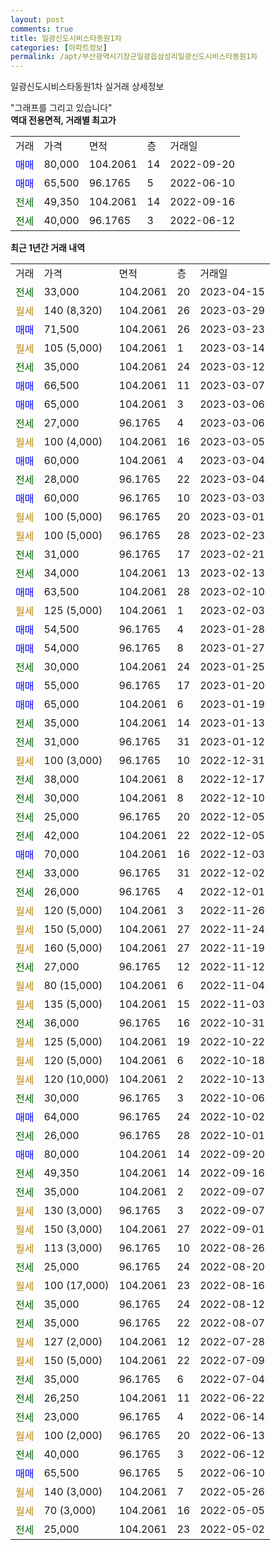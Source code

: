 ```yaml
---
layout: post
comments: true
title: 일광신도시비스타동원1차
categories: [아파트정보]
permalink: /apt/부산광역시기장군일광읍삼성리일광신도시비스타동원1차
---
```


일광신도시비스타동원1차 실거래 상세정보

<script type="text/javascript">
  google.charts.load('current', {'packages':['line', 'corechart']});
  google.charts.setOnLoadCallback(drawChart);

  function drawChart() {
    var data = new google.visualization.DataTable();
    data.addColumn('date', '거래일');
    data.addColumn('number', "매매");
    data.addColumn('number', "전세");
    data.addColumn('number', "전매");

    data.addRows([[new Date(Date.parse("2023-04-15")), null, 33000, null], [new Date(Date.parse("2023-03-29")), null, null, null], [new Date(Date.parse("2023-03-23")), 71500, null, null], [new Date(Date.parse("2023-03-14")), null, null, null], [new Date(Date.parse("2023-03-12")), null, 35000, null], [new Date(Date.parse("2023-03-07")), 66500, null, null], [new Date(Date.parse("2023-03-06")), 65000, null, null], [new Date(Date.parse("2023-03-06")), null, 27000, null], [new Date(Date.parse("2023-03-05")), null, null, null], [new Date(Date.parse("2023-03-04")), 60000, null, null], [new Date(Date.parse("2023-03-04")), null, 28000, null], [new Date(Date.parse("2023-03-03")), 60000, null, null], [new Date(Date.parse("2023-03-01")), null, null, null], [new Date(Date.parse("2023-02-23")), null, null, null], [new Date(Date.parse("2023-02-21")), null, 31000, null], [new Date(Date.parse("2023-02-13")), null, 34000, null], [new Date(Date.parse("2023-02-10")), 63500, null, null], [new Date(Date.parse("2023-02-03")), null, null, null], [new Date(Date.parse("2023-01-28")), 54500, null, null], [new Date(Date.parse("2023-01-27")), 54000, null, null], [new Date(Date.parse("2023-01-25")), null, 30000, null], [new Date(Date.parse("2023-01-20")), 55000, null, null], [new Date(Date.parse("2023-01-19")), 65000, null, null], [new Date(Date.parse("2023-01-13")), null, 35000, null], [new Date(Date.parse("2023-01-12")), null, 31000, null], [new Date(Date.parse("2022-12-31")), null, null, null], [new Date(Date.parse("2022-12-17")), null, 38000, null], [new Date(Date.parse("2022-12-10")), null, 30000, null], [new Date(Date.parse("2022-12-05")), null, 25000, null], [new Date(Date.parse("2022-12-05")), null, 42000, null], [new Date(Date.parse("2022-12-03")), 70000, null, null], [new Date(Date.parse("2022-12-02")), null, 33000, null], [new Date(Date.parse("2022-12-01")), null, 26000, null], [new Date(Date.parse("2022-11-26")), null, null, null], [new Date(Date.parse("2022-11-24")), null, null, null], [new Date(Date.parse("2022-11-19")), null, null, null], [new Date(Date.parse("2022-11-12")), null, 27000, null], [new Date(Date.parse("2022-11-04")), null, null, null], [new Date(Date.parse("2022-11-03")), null, null, null], [new Date(Date.parse("2022-10-31")), null, 36000, null], [new Date(Date.parse("2022-10-22")), null, null, null], [new Date(Date.parse("2022-10-18")), null, null, null], [new Date(Date.parse("2022-10-13")), null, null, null], [new Date(Date.parse("2022-10-06")), null, 30000, null], [new Date(Date.parse("2022-10-02")), 64000, null, null], [new Date(Date.parse("2022-10-01")), null, 26000, null], [new Date(Date.parse("2022-09-20")), 80000, null, null], [new Date(Date.parse("2022-09-16")), null, 49350, null], [new Date(Date.parse("2022-09-07")), null, 35000, null], [new Date(Date.parse("2022-09-07")), null, null, null], [new Date(Date.parse("2022-09-01")), null, null, null], [new Date(Date.parse("2022-08-26")), null, null, null], [new Date(Date.parse("2022-08-20")), null, 25000, null], [new Date(Date.parse("2022-08-16")), null, null, null], [new Date(Date.parse("2022-08-12")), null, 35000, null], [new Date(Date.parse("2022-08-07")), null, 35000, null], [new Date(Date.parse("2022-07-28")), null, null, null], [new Date(Date.parse("2022-07-09")), null, null, null], [new Date(Date.parse("2022-07-04")), null, 35000, null], [new Date(Date.parse("2022-06-22")), null, 26250, null], [new Date(Date.parse("2022-06-14")), null, 23000, null], [new Date(Date.parse("2022-06-13")), null, null, null], [new Date(Date.parse("2022-06-12")), null, 40000, null], [new Date(Date.parse("2022-06-10")), 65500, null, null], [new Date(Date.parse("2022-05-26")), null, null, null], [new Date(Date.parse("2022-05-05")), null, null, null], [new Date(Date.parse("2022-05-02")), null, 25000, null]]);

    var options = {
      hAxis: {
        format: 'yyyy/MM/dd'
      },    
      lineWidth: 0,
      pointsVisible: true,    
      title: '최근 1년간 유형별 실거래가 분포',
      legend: { position: 'bottom' }
    };

    var formatter = new google.visualization.NumberFormat({pattern:'###,###'} );
    formatter.format(data, 1);
    formatter.format(data, 2);
    
    setTimeout(function() {
        var chart = new google.visualization.LineChart(document.getElementById('columnchart_material'));
        chart.draw(data, (options));
        document.getElementById('loading').style.display = 'none';
    }, 200);
  }
</script>


<div id="loading" style="z-index:20; display: block; margin-left: 0px">"그래프를 그리고 있습니다"</div>
<div id="columnchart_material" style="width: 95%; margin-left: 0px; display: block"></div>
<!-- contents start -->
<b>역대 전용면적, 거래별 최고가</b>
<table class="sortable">
    <tr>
      <td>거래</td>
      <td>가격</td>
      <td>면적</td>
      <td>층</td>
      <td>거래일</td>
    </tr>
        <tr>
          <td><a style="color: blue">매매</a></td>
          <td>80,000</td>
          <td>104.2061</td>
          <td>14</td>
          <td>2022-09-20</td>
        </tr>            <tr>
          <td><a style="color: blue">매매</a></td>
          <td>65,500</td>
          <td>96.1765</td>
          <td>5</td>
          <td>2022-06-10</td>
        </tr>        
        <tr>
              <td><a style="color: darkgreen">전세</a></td>
              <td>49,350</td>
              <td>104.2061</td>
              <td>14</td>
              <td>2022-09-16</td>
            </tr>            <tr>
              <td><a style="color: darkgreen">전세</a></td>
              <td>40,000</td>
              <td>96.1765</td>
              <td>3</td>
              <td>2022-06-12</td>
            </tr>        
    
</table>

<b>최근 1년간 거래 내역</b>

<table class="sortable">
    <tr>
      <td>거래</td>
      <td>가격</td>
      <td>면적</td>
      <td>층</td>
      <td>거래일</td>
    </tr>
    <tr>
      <td><a style="color: darkgreen">전세</a></td>
      <td>33,000</td>
      <td>104.2061</td>
      <td>20</td>
      <td>2023-04-15</td>
    </tr>          <tr>
      <td><a style="color: darkgoldenrod">월세</a></td>
      <td>140 (8,320)</td>
      <td>104.2061</td>
      <td>26</td>
      <td>2023-03-29</td>
    </tr>          <tr>
      <td><a style="color: blue">매매</a></td>
      <td>71,500</td>
      <td>104.2061</td>
      <td>26</td>
      <td>2023-03-23</td>
    </tr>          <tr>
      <td><a style="color: darkgoldenrod">월세</a></td>
      <td>105 (5,000)</td>
      <td>104.2061</td>
      <td>1</td>
      <td>2023-03-14</td>
    </tr>          <tr>
      <td><a style="color: darkgreen">전세</a></td>
      <td>35,000</td>
      <td>104.2061</td>
      <td>24</td>
      <td>2023-03-12</td>
    </tr>          <tr>
      <td><a style="color: blue">매매</a></td>
      <td>66,500</td>
      <td>104.2061</td>
      <td>11</td>
      <td>2023-03-07</td>
    </tr>          <tr>
      <td><a style="color: blue">매매</a></td>
      <td>65,000</td>
      <td>104.2061</td>
      <td>3</td>
      <td>2023-03-06</td>
    </tr>          <tr>
      <td><a style="color: darkgreen">전세</a></td>
      <td>27,000</td>
      <td>96.1765</td>
      <td>4</td>
      <td>2023-03-06</td>
    </tr>          <tr>
      <td><a style="color: darkgoldenrod">월세</a></td>
      <td>100 (4,000)</td>
      <td>104.2061</td>
      <td>16</td>
      <td>2023-03-05</td>
    </tr>          <tr>
      <td><a style="color: blue">매매</a></td>
      <td>60,000</td>
      <td>104.2061</td>
      <td>4</td>
      <td>2023-03-04</td>
    </tr>          <tr>
      <td><a style="color: darkgreen">전세</a></td>
      <td>28,000</td>
      <td>96.1765</td>
      <td>22</td>
      <td>2023-03-04</td>
    </tr>          <tr>
      <td><a style="color: blue">매매</a></td>
      <td>60,000</td>
      <td>96.1765</td>
      <td>10</td>
      <td>2023-03-03</td>
    </tr>          <tr>
      <td><a style="color: darkgoldenrod">월세</a></td>
      <td>100 (5,000)</td>
      <td>96.1765</td>
      <td>20</td>
      <td>2023-03-01</td>
    </tr>          <tr>
      <td><a style="color: darkgoldenrod">월세</a></td>
      <td>100 (5,000)</td>
      <td>96.1765</td>
      <td>28</td>
      <td>2023-02-23</td>
    </tr>          <tr>
      <td><a style="color: darkgreen">전세</a></td>
      <td>31,000</td>
      <td>96.1765</td>
      <td>17</td>
      <td>2023-02-21</td>
    </tr>          <tr>
      <td><a style="color: darkgreen">전세</a></td>
      <td>34,000</td>
      <td>104.2061</td>
      <td>13</td>
      <td>2023-02-13</td>
    </tr>          <tr>
      <td><a style="color: blue">매매</a></td>
      <td>63,500</td>
      <td>104.2061</td>
      <td>28</td>
      <td>2023-02-10</td>
    </tr>          <tr>
      <td><a style="color: darkgoldenrod">월세</a></td>
      <td>125 (5,000)</td>
      <td>104.2061</td>
      <td>1</td>
      <td>2023-02-03</td>
    </tr>          <tr>
      <td><a style="color: blue">매매</a></td>
      <td>54,500</td>
      <td>96.1765</td>
      <td>4</td>
      <td>2023-01-28</td>
    </tr>          <tr>
      <td><a style="color: blue">매매</a></td>
      <td>54,000</td>
      <td>96.1765</td>
      <td>8</td>
      <td>2023-01-27</td>
    </tr>          <tr>
      <td><a style="color: darkgreen">전세</a></td>
      <td>30,000</td>
      <td>104.2061</td>
      <td>24</td>
      <td>2023-01-25</td>
    </tr>          <tr>
      <td><a style="color: blue">매매</a></td>
      <td>55,000</td>
      <td>96.1765</td>
      <td>17</td>
      <td>2023-01-20</td>
    </tr>          <tr>
      <td><a style="color: blue">매매</a></td>
      <td>65,000</td>
      <td>104.2061</td>
      <td>6</td>
      <td>2023-01-19</td>
    </tr>          <tr>
      <td><a style="color: darkgreen">전세</a></td>
      <td>35,000</td>
      <td>104.2061</td>
      <td>14</td>
      <td>2023-01-13</td>
    </tr>          <tr>
      <td><a style="color: darkgreen">전세</a></td>
      <td>31,000</td>
      <td>96.1765</td>
      <td>31</td>
      <td>2023-01-12</td>
    </tr>          <tr>
      <td><a style="color: darkgoldenrod">월세</a></td>
      <td>100 (3,000)</td>
      <td>96.1765</td>
      <td>10</td>
      <td>2022-12-31</td>
    </tr>          <tr>
      <td><a style="color: darkgreen">전세</a></td>
      <td>38,000</td>
      <td>104.2061</td>
      <td>8</td>
      <td>2022-12-17</td>
    </tr>          <tr>
      <td><a style="color: darkgreen">전세</a></td>
      <td>30,000</td>
      <td>104.2061</td>
      <td>8</td>
      <td>2022-12-10</td>
    </tr>          <tr>
      <td><a style="color: darkgreen">전세</a></td>
      <td>25,000</td>
      <td>96.1765</td>
      <td>20</td>
      <td>2022-12-05</td>
    </tr>          <tr>
      <td><a style="color: darkgreen">전세</a></td>
      <td>42,000</td>
      <td>104.2061</td>
      <td>22</td>
      <td>2022-12-05</td>
    </tr>          <tr>
      <td><a style="color: blue">매매</a></td>
      <td>70,000</td>
      <td>104.2061</td>
      <td>16</td>
      <td>2022-12-03</td>
    </tr>          <tr>
      <td><a style="color: darkgreen">전세</a></td>
      <td>33,000</td>
      <td>96.1765</td>
      <td>31</td>
      <td>2022-12-02</td>
    </tr>          <tr>
      <td><a style="color: darkgreen">전세</a></td>
      <td>26,000</td>
      <td>96.1765</td>
      <td>4</td>
      <td>2022-12-01</td>
    </tr>          <tr>
      <td><a style="color: darkgoldenrod">월세</a></td>
      <td>120 (5,000)</td>
      <td>104.2061</td>
      <td>3</td>
      <td>2022-11-26</td>
    </tr>          <tr>
      <td><a style="color: darkgoldenrod">월세</a></td>
      <td>150 (5,000)</td>
      <td>104.2061</td>
      <td>27</td>
      <td>2022-11-24</td>
    </tr>          <tr>
      <td><a style="color: darkgoldenrod">월세</a></td>
      <td>160 (5,000)</td>
      <td>104.2061</td>
      <td>27</td>
      <td>2022-11-19</td>
    </tr>          <tr>
      <td><a style="color: darkgreen">전세</a></td>
      <td>27,000</td>
      <td>96.1765</td>
      <td>12</td>
      <td>2022-11-12</td>
    </tr>          <tr>
      <td><a style="color: darkgoldenrod">월세</a></td>
      <td>80 (15,000)</td>
      <td>104.2061</td>
      <td>6</td>
      <td>2022-11-04</td>
    </tr>          <tr>
      <td><a style="color: darkgoldenrod">월세</a></td>
      <td>135 (5,000)</td>
      <td>104.2061</td>
      <td>15</td>
      <td>2022-11-03</td>
    </tr>          <tr>
      <td><a style="color: darkgreen">전세</a></td>
      <td>36,000</td>
      <td>96.1765</td>
      <td>16</td>
      <td>2022-10-31</td>
    </tr>          <tr>
      <td><a style="color: darkgoldenrod">월세</a></td>
      <td>125 (5,000)</td>
      <td>104.2061</td>
      <td>19</td>
      <td>2022-10-22</td>
    </tr>          <tr>
      <td><a style="color: darkgoldenrod">월세</a></td>
      <td>120 (5,000)</td>
      <td>104.2061</td>
      <td>6</td>
      <td>2022-10-18</td>
    </tr>          <tr>
      <td><a style="color: darkgoldenrod">월세</a></td>
      <td>120 (10,000)</td>
      <td>104.2061</td>
      <td>2</td>
      <td>2022-10-13</td>
    </tr>          <tr>
      <td><a style="color: darkgreen">전세</a></td>
      <td>30,000</td>
      <td>96.1765</td>
      <td>3</td>
      <td>2022-10-06</td>
    </tr>          <tr>
      <td><a style="color: blue">매매</a></td>
      <td>64,000</td>
      <td>96.1765</td>
      <td>24</td>
      <td>2022-10-02</td>
    </tr>          <tr>
      <td><a style="color: darkgreen">전세</a></td>
      <td>26,000</td>
      <td>96.1765</td>
      <td>28</td>
      <td>2022-10-01</td>
    </tr>          <tr>
      <td><a style="color: blue">매매</a></td>
      <td>80,000</td>
      <td>104.2061</td>
      <td>14</td>
      <td>2022-09-20</td>
    </tr>          <tr>
      <td><a style="color: darkgreen">전세</a></td>
      <td>49,350</td>
      <td>104.2061</td>
      <td>14</td>
      <td>2022-09-16</td>
    </tr>          <tr>
      <td><a style="color: darkgreen">전세</a></td>
      <td>35,000</td>
      <td>104.2061</td>
      <td>2</td>
      <td>2022-09-07</td>
    </tr>          <tr>
      <td><a style="color: darkgoldenrod">월세</a></td>
      <td>130 (3,000)</td>
      <td>96.1765</td>
      <td>3</td>
      <td>2022-09-07</td>
    </tr>          <tr>
      <td><a style="color: darkgoldenrod">월세</a></td>
      <td>150 (3,000)</td>
      <td>104.2061</td>
      <td>27</td>
      <td>2022-09-01</td>
    </tr>          <tr>
      <td><a style="color: darkgoldenrod">월세</a></td>
      <td>113 (3,000)</td>
      <td>96.1765</td>
      <td>10</td>
      <td>2022-08-26</td>
    </tr>          <tr>
      <td><a style="color: darkgreen">전세</a></td>
      <td>25,000</td>
      <td>96.1765</td>
      <td>24</td>
      <td>2022-08-20</td>
    </tr>          <tr>
      <td><a style="color: darkgoldenrod">월세</a></td>
      <td>100 (17,000)</td>
      <td>104.2061</td>
      <td>23</td>
      <td>2022-08-16</td>
    </tr>          <tr>
      <td><a style="color: darkgreen">전세</a></td>
      <td>35,000</td>
      <td>96.1765</td>
      <td>24</td>
      <td>2022-08-12</td>
    </tr>          <tr>
      <td><a style="color: darkgreen">전세</a></td>
      <td>35,000</td>
      <td>96.1765</td>
      <td>22</td>
      <td>2022-08-07</td>
    </tr>          <tr>
      <td><a style="color: darkgoldenrod">월세</a></td>
      <td>127 (2,000)</td>
      <td>104.2061</td>
      <td>12</td>
      <td>2022-07-28</td>
    </tr>          <tr>
      <td><a style="color: darkgoldenrod">월세</a></td>
      <td>150 (5,000)</td>
      <td>104.2061</td>
      <td>22</td>
      <td>2022-07-09</td>
    </tr>          <tr>
      <td><a style="color: darkgreen">전세</a></td>
      <td>35,000</td>
      <td>96.1765</td>
      <td>6</td>
      <td>2022-07-04</td>
    </tr>          <tr>
      <td><a style="color: darkgreen">전세</a></td>
      <td>26,250</td>
      <td>104.2061</td>
      <td>11</td>
      <td>2022-06-22</td>
    </tr>          <tr>
      <td><a style="color: darkgreen">전세</a></td>
      <td>23,000</td>
      <td>96.1765</td>
      <td>4</td>
      <td>2022-06-14</td>
    </tr>          <tr>
      <td><a style="color: darkgoldenrod">월세</a></td>
      <td>100 (2,000)</td>
      <td>96.1765</td>
      <td>20</td>
      <td>2022-06-13</td>
    </tr>          <tr>
      <td><a style="color: darkgreen">전세</a></td>
      <td>40,000</td>
      <td>96.1765</td>
      <td>3</td>
      <td>2022-06-12</td>
    </tr>          <tr>
      <td><a style="color: blue">매매</a></td>
      <td>65,500</td>
      <td>96.1765</td>
      <td>5</td>
      <td>2022-06-10</td>
    </tr>          <tr>
      <td><a style="color: darkgoldenrod">월세</a></td>
      <td>140 (3,000)</td>
      <td>104.2061</td>
      <td>7</td>
      <td>2022-05-26</td>
    </tr>          <tr>
      <td><a style="color: darkgoldenrod">월세</a></td>
      <td>70 (3,000)</td>
      <td>104.2061</td>
      <td>16</td>
      <td>2022-05-05</td>
    </tr>          <tr>
      <td><a style="color: darkgreen">전세</a></td>
      <td>25,000</td>
      <td>104.2061</td>
      <td>23</td>
      <td>2022-05-02</td>
    </tr>      </table>
<!-- contents end -->    

